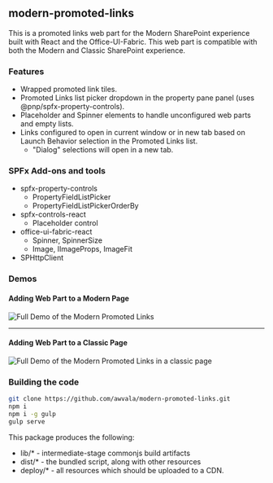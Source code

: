 ## modern-promoted-links

This is a promoted links web part for the Modern SharePoint experience built with React and the Office-UI-Fabric.  This web part is compatible with both the Modern and Classic SharePoint experience.  

### Features
* Wrapped promoted link tiles.
* Promoted Links list picker dropdown in the property pane panel (uses @pnp/spfx-property-controls).
* Placeholder and Spinner elements to handle unconfigured web parts and empty lists.
* Links configured to open in current window or in new tab based on Launch Behavior selection in the Promoted Links list. 
  * "Dialog" selections will open in a new tab. 

### SPFx Add-ons and tools
* spfx-property-controls
    * PropertyFieldListPicker
    * PropertyFieldListPickerOrderBy
* spfx-controls-react
    * Placeholder control
* office-ui-fabric-react
    * Spinner, SpinnerSize
    * Image, IImageProps, ImageFit
* SPHttpClient

### Demos

#### Adding Web Part to a Modern Page
![Full Demo of the Modern Promoted Links](/src/assets/ModernPromotedLinks.gif)

---

#### Adding Web Part to a Classic Page
![Full Demo of the Modern Promoted Links in a classic page](/src/assets/ModernPromotedLinksClassic.gif)


### Building the code

```bash
git clone https://github.com/awvala/modern-promoted-links.git
npm i
npm i -g gulp
gulp serve
```

This package produces the following:

* lib/* - intermediate-stage commonjs build artifacts
* dist/* - the bundled script, along with other resources
* deploy/* - all resources which should be uploaded to a CDN.

